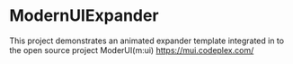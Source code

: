 ModernUIExpander
================

This project demonstrates an animated expander template integrated in to the open source 
project ModerUI(m:ui) https://mui.codeplex.com/
